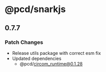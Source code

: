 # @pcd/snarkjs

## 0.7.7

### Patch Changes

- Release utils package with correct esm fix
- Updated dependencies
  - @pcd/circom_runtime@0.1.28
